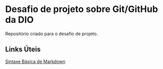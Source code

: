 # Desafio de projeto sobre Git/GitHub da DIO
Repositório criado para o desafio de projeto.

## Links Úteis
[Sintaxe Básica de Markdown](https://www.markdownguide.org/basic-syntax/)
